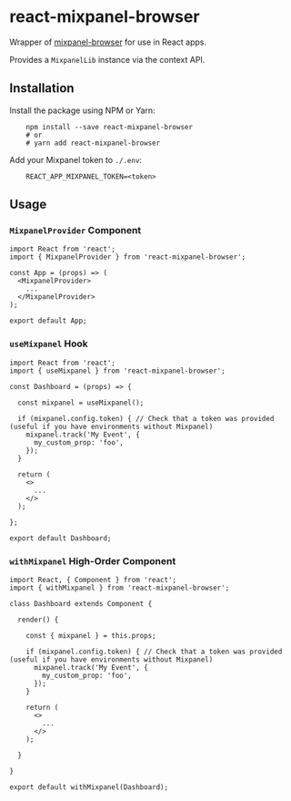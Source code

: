 # react-mixpanel-browser

Wrapper of [mixpanel-browser](https://www.npmjs.com/package/mixpanel-browser) for use in React apps.

Provides a `MixpanelLib` instance via the context API.

## Installation

Install the package using NPM or Yarn:

        npm install --save react-mixpanel-browser
        # or
        # yarn add react-mixpanel-browser

Add your Mixpanel token to `./.env`:

        REACT_APP_MIXPANEL_TOKEN=<token>

## Usage

### `MixpanelProvider` Component

    import React from 'react';
    import { MixpanelProvider } from 'react-mixpanel-browser';

    const App = (props) => (
      <MixpanelProvider>
        ...
      </MixpanelProvider>
    );

    export default App;

### `useMixpanel` Hook

    import React from 'react';
    import { useMixpanel } from 'react-mixpanel-browser';

    const Dashboard = (props) => {

      const mixpanel = useMixpanel();

      if (mixpanel.config.token) { // Check that a token was provided (useful if you have environments without Mixpanel)
        mixpanel.track('My Event', {
          my_custom_prop: 'foo',
        });
      }

      return (
        <>
          ...
        </>
      );

    };

    export default Dashboard;

### `withMixpanel` High-Order Component

    import React, { Component } from 'react';
    import { withMixpanel } from 'react-mixpanel-browser';

    class Dashboard extends Component {

      render() {

        const { mixpanel } = this.props;

        if (mixpanel.config.token) { // Check that a token was provided (useful if you have environments without Mixpanel)
          mixpanel.track('My Event', {
            my_custom_prop: 'foo',
          });
        }

        return (
          <>
            ...
          </>
        );

      }

    }

    export default withMixpanel(Dashboard);

